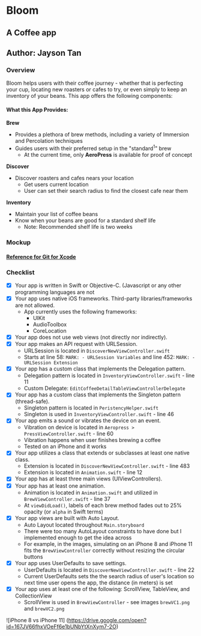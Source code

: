 # Bloom
## A Coffee app
## Author: Jayson Tan

### Overview
Bloom helps users with their coffee journey - whether that is perfecting your cup, locating new roasters or cafes to try, or even simply to keep an inventory of your beans. This app offers the following components: 

#### What this App Provides:

**Brew**
- Provides a plethora of brew methods, including a variety of Immersion and Percolation techniques
- Guides users with their preferred setup in the "standard<sup>1</sup>" brew 
    - At the current time, only **AeroPress** is available for proof of concept

**Discover**
- Discover roasters and cafes nears your location 
    - Get users current location
    - User can set their search radius to find the closest cafe near them
    
**Inventory**
- Maintain your list of coffee beans
- Know when your beans are good for a standard shelf life 
    - Note: Recommended shelf life is two weeks 

### Mockup

#### [Reference for Git for Xcode](https://www.raywenderlich.com/675-how-to-use-git-source-control-with-xcode-9#toc-anchor-008)


### Checklist

- [x] Your app is written in Swift or Objective-C. (Javascript or any other programming languages are not 
- [x] Your app uses native iOS frameworks. Third-party libraries/frameworks are not allowed.
    - App currently uses the following frameworks:
        - UIKit 
        - AudioToolbox
        - CoreLocation
- [x] Your app does not use web views (not directly nor indirectly).
- [x] Your app makes an API request with URLSession.
    - URLSession is located in `DiscoverNewViewController.swift` 
    - Starts at line 58: `MARK: - URLSession Variables` and line 452: `MARK: - URLSession Extension` 
- [x] Your app has a custom class that implements the Delegation pattern.
    - Delegation pattern is located in `InventoryViewController.swift` - line 11
    - Custom Delegate: `EditCoffeeDetailTableViewControllerDelegate`
- [x] Your app has a custom class that implements the Singleton pattern (thread-safe).
    - Singleton pattern is located in `PeristencyHelper.swift`
    - Singleton is used in `InventoryViewController.swift` - line 46
- [x] Your app emits a sound or vibrates the device on an event.
    - Vibration on device is located in `Aeropress > PressViewController.swift` - line 60
    - Vibration happens when user finishes brewing a coffee
    - Tested on an iPhone and it works
- [x] Your app utilizes a class that extends or subclasses at least one native class.
    - Extension is located in `DiscoverNewViewController.swift` - line 483
    - Extension is located in `Animation.swift` - line 12
- [x] Your app has at least three main views (UIViewControllers).
- [x] Your app has at least one animation.
    - Animation is located in `Animation.swift` and utilized in `BrewViewController.swift` - line 37
    - At `viewDidLoad()`, labels of each brew method fades out to 25% opacity (or `alpha` in Swift terms)
- [x] Your app views are built with Auto Layout.
    - Auto Layout located throughout `Main.storyboard`
    - There were too many AutoLayout constraints to have done but I implemented enough to get the idea across
    - For example, in the images, simulating on an iPhone 8 and iPhone 11 fits the `BrewViewController` correctly without resizing the circular buttons
- [x] Your app uses UserDefaults to save settings.
    - UserDefaults is located in `DiscoverNewViewController.swift` - line 22
    - Current UserDefaults sets the the search radius of user's location so next time user opens the app, the distance (in meters) is set
- [x] Your app uses at least one of the following: ScrollView, TableView, and CollectionView
    - ScrollView is used in `BrewViewController` - see images `brewVC1.png` and `brewVC2.png` 

![iPhone 8 vs iPhone 11]
(https://drive.google.com/open?id=167JV66fhxVOeFf6e1bUNbYtXnXym7-2O)

